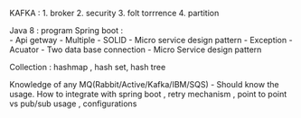 KAFKA : 
     1. broker 
     2. security 
     3. folt torrrence 
     4. partition 







Java 8 : program
Spring boot :  
     - Api getway 
     - Multiple 
     - SOLID 
     - Micro service design pattern
     - Exception 
     - Acuator 
     - Two data base connection 
     - Micro Service design pattern

 Collection : hashmap , hash set, hash tree     

 Knowledge of any MQ(Rabbit/Active/Kafka/IBM/SQS) - Should know the usage. How to integrate with spring boot , retry mechanism , point to point vs pub/sub usage , configurations
